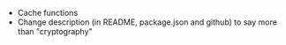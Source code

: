 -   Cache functions
-   Change description (in README, package.json and github) to say more than "cryptography"

